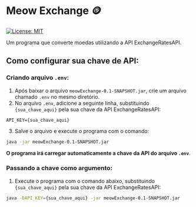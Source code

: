 # Meow Exchange 🪙
[![License: MIT](https://img.shields.io/badge/License-MIT-yellow.svg)](https://opensource.org/licenses/MIT)

Um programa que converte moedas utilizando a API ExchangeRatesAPI.

## Como configurar sua chave de API:

### Criando arquivo `.env`:

1. Após baixar o arquivo `meowExchange-0.1-SNAPSHOT.jar`, crie um arquivo chamado `.env` no mesmo diretório.
2. No arquivo `.env`, adicione a seguinte linha, substituindo `{sua_chave_aqui}` pela sua chave da API ExchangeRatesAPI:

```
API_KEY={sua_chave_aqui}
```

3. Salve o arquivo e execute o programa com o comando:
```bash
java -jar meowExchange-0.1-SNAPSHOT.jar
```
**O programa irá carregar automaticamente a chave da API do arquivo `.env`**.

### Passando a chave como argumento:

1. Execute o programa com o comando abaixo, substituindo `{sua_chave_aqui}` pela sua chave da API ExchangeRatesAPI:
```bash
java -DAPI_KEY={sua_chave_aqui} -jar meowExchange-0.1-SNAPSHOT.jar
```
